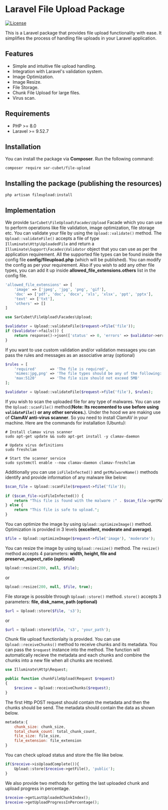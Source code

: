 # Laravel File Upload Package

[![License](https://img.shields.io/badge/License-MIT-blue.svg)](https://opensource.org/licenses/MIT)

This is a Laravel package that provides file upload functionality with ease. It simplifies the process of handling file uploads in your Laravel application.

## Features

- Simple and intuitive file upload handling.
- Integration with Laravel's validation system.
- Image Optimization.
- Image Resize.
- File Storage.
- Chunk File Upload for large files.
- Virus scan.

## Requirements

- PHP >= 8.0
- Laravel >= 9.52.7

## Installation

You can install the package via **Composer**. Run the following command:

    composer require sar-cubet/file-upload

## Installing the package (publishing the resources)

    php artisan fileupload:install

## Implementation

We provide `SarCubet\FileUpload\Facades\Upload` Facade which you can use to perform operations like file validation, image optimization, file storage etc. 
You can validate your file by using the `Upload::validate()` method. The `Upload::validateFile()` accepts a file of type `Illuminate\Http\UploadedFile` and return a `Illuminate\Support\Facades\Validator` object that you can use as per the application requirement. All the supported file types can be found inside the config file **config/fileupload.php** (which will be published). You can modify the config as per your requirement. Also if you wish to add any other file types, you can add it up inside **allowed_file_extensions.others** list in the config file.

```php
'allowed_file_extensions' => [
    'image' => ['jpeg', 'jpg', 'png', 'gif'],
    'doc' => ['pdf', 'doc', 'docx', 'xls', 'xlsx', 'ppt', 'pptx'],
    'text' => ['txt'],
    'others' => []
]
```

```php
use SarCubet\FileUpload\Facades\Upload;

$validator = Upload::validateFile($request->file('file'));
if ($validator->fails()) {
    return response()->json(['status' => 0, 'errors' => $validator->errors()]);
}
```

If you want to use custom validation and/or validation messages you can pass the rules and messages as an associative array (optional)

```php
$rules = [
    'required'      => 'The file is required',
    'mimes:jpg,png' => 'The file types should be any of the following: jpg,png',
    'max:5120'      => 'The file size should not exceed 5MB'
];

$validator = Upload::validateFile($request->file('file'), $rules);
```

If you wish to scan the uploaded file for any type of malwares. You can use the `Upload::scanFile()` method(**Note: Its recomented to use before using `validateFile()` or any other services.**). Under the hood we are making use of **ClamAV anti-virus scanner**. So you need to install ClamAV in your machine. 
Here are the commands for installation (Ubuntu):

```
# Install clamav virus scanner
sudo apt-get update && sudo apt-get install -y clamav-daemon
```

```
# Update virus definitions
sudo freshclam
```

```
# Start the scanner service
sudo systemctl enable --now clamav-daemon clamav-freshclam
```

Additionally you can use `isFileInfected()` and `getMalwareName()` methods identify and provide information of any malware like below:

```php
$scan_file = Upload::scanFile($request->file('file'));
        
if ($scan_file->isFileInfected()) {
    return "This file is found with the malware :" . $scan_file->getMalwareName() . '.';
} else {
    return "This file is safe to upload.";
}
```

You can optimize the image by using `Upload::optimizeImage()` method. Optimization is provided in 3 levels **(excellent, moderate and average)**. 

```php
$file = Upload::optimizeImage($request->file('image'), 'moderate'); 
```

You can resize the image by using `Upload::resize()` method. The `resize()` method accepts 4 parameters: **width, height, file and preserve_aspect_ratio (optional)**

```php
Upload::resize(200, null, $file);
```

or

```php
Upload::resize(200, null, $file, true);
```

File storage is possible through `Upload::store()` method. `store()` accepts 3 parameters: **file, disk_name, path (optional)**

```php
$url = Upload::store($file, 's3');
```

or

```php
$url = Upload::store($file, 's3', 'your_path');
```

Chunk file upload functionlaity is provided. You can use `Upload::receiveChunks()` method to receive chunks and its metadata. You can pass the `$request` instance into the method. The function will automatically recieve the metadata and each chunks and combine the chunks into a new file when all chunks are received. 

```php
use Illuminate\Http\Request;

public function chunkFileUpload(Request $request)
{
    $recieve = Upload::receiveChunks($request);
}
```

The first Http POST request should contain the metadata and then the chunks should be send. The metadata should contain the data as shown below.

```javascript
metadata:{
    chunk_size: chunk_size,
    total_chunk_count: total_chunk_count,
    file_size: file_size,
    file_extension: file_extension
}
```

You can check upload status and store the file like below.

```php
if($receive->isUploadComplete()){
    Upload::store($receive->getFile(), 'public');
}
```

We also provide two methods for getting the last uploaded chunk and upload progress in percentage.

```php
$receive->getLastUploadedChunkIndex();
$receive->getUploadProgressInPercentage();
```







